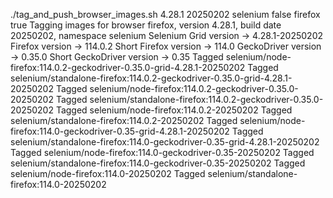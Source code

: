 ./tag_and_push_browser_images.sh 4.28.1 20250202 selenium false firefox true
Tagging images for browser firefox, version 4.28.1, build date 20250202, namespace selenium
Selenium Grid version -> 4.28.1-20250202
Firefox version -> 114.0.2
Short Firefox version -> 114.0
GeckoDriver version -> 0.35.0
Short GeckoDriver version -> 0.35
Tagged selenium/node-firefox:114.0.2-geckodriver-0.35.0-grid-4.28.1-20250202
Tagged selenium/standalone-firefox:114.0.2-geckodriver-0.35.0-grid-4.28.1-20250202
Tagged selenium/node-firefox:114.0.2-geckodriver-0.35.0-20250202
Tagged selenium/standalone-firefox:114.0.2-geckodriver-0.35.0-20250202
Tagged selenium/node-firefox:114.0.2-20250202
Tagged selenium/standalone-firefox:114.0.2-20250202
Tagged selenium/node-firefox:114.0-geckodriver-0.35-grid-4.28.1-20250202
Tagged selenium/standalone-firefox:114.0-geckodriver-0.35-grid-4.28.1-20250202
Tagged selenium/node-firefox:114.0-geckodriver-0.35-20250202
Tagged selenium/standalone-firefox:114.0-geckodriver-0.35-20250202
Tagged selenium/node-firefox:114.0-20250202
Tagged selenium/standalone-firefox:114.0-20250202
